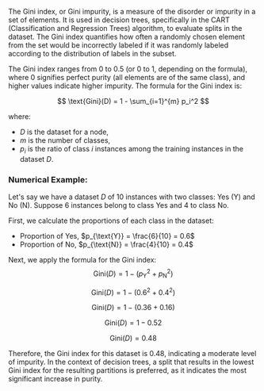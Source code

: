 The Gini index, or Gini impurity, is a measure of the disorder or impurity in a set of elements. It is used in decision trees, specifically in the CART (Classification and Regression Trees) algorithm, to evaluate splits in the dataset. The Gini index quantifies how often a randomly chosen element from the set would be incorrectly labeled if it was randomly labeled according to the distribution of labels in the subset.

The Gini index ranges from 0 to 0.5 (or 0 to 1, depending on the formula), where 0 signifies perfect purity (all elements are of the same class), and higher values indicate higher impurity. The formula for the Gini index is:

$$ \text{Gini}(D) = 1 - \sum_{i=1}^{m} p_i^2 $$

where:
- $D$ is the dataset for a node,
- $m$ is the number of classes,
- $p_i$ is the ratio of class $i$ instances among the training instances in the dataset $D$.

### Numerical Example:

Let's say we have a dataset $D$ of 10 instances with two classes: Yes (Y) and No (N). Suppose 6 instances belong to class Yes and 4 to class No.

First, we calculate the proportions of each class in the dataset:
- Proportion of Yes, $p_{\text{Y}} = \frac{6}{10} = 0.6$
- Proportion of No, $p_{\text{N}} = \frac{4}{10} = 0.4$

Next, we apply the formula for the Gini index:
$$ \text{Gini}(D) = 1 - (p_{\text{Y}}^2 + p_{\text{N}}^2)$$ 

 $$\text{Gini}(D) = 1 - (0.6^2 + 0.4^2) $$

 $$\text{Gini}(D) = 1 - (0.36 + 0.16) $$

 $$\text{Gini}(D) = 1 - 0.52 $$
 
 $$\text{Gini}(D) = 0.48 $$

Therefore, the Gini index for this dataset is 0.48, indicating a moderate level of impurity. In the context of decision trees, a split that results in the lowest Gini index for the resulting partitions is preferred, as it indicates the most significant increase in purity.